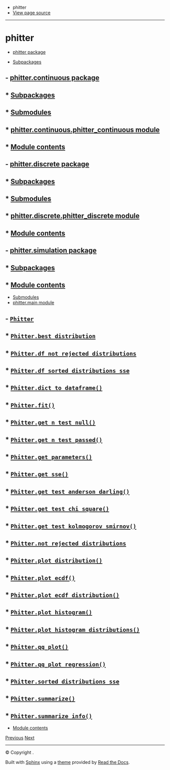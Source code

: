 * phitter
* [View page source](_sources/modules.rst.txt)

---

# phitter

* [phitter package](phitter.html)
+ [Subpackages](phitter.html#subpackages)
## - [phitter.continuous package](phitter.continuous.html)
## * [Subpackages](phitter.continuous.html#subpackages)
## * [Submodules](phitter.continuous.html#submodules)
## * [phitter.continuous.phitter\_continuous module](phitter.continuous.html#module-phitter.continuous.phitter_continuous)
## * [Module contents](phitter.continuous.html#module-phitter.continuous)
## - [phitter.discrete package](phitter.discrete.html)
## * [Subpackages](phitter.discrete.html#subpackages)
## * [Submodules](phitter.discrete.html#submodules)
## * [phitter.discrete.phitter\_discrete module](phitter.discrete.html#module-phitter.discrete.phitter_discrete)
## * [Module contents](phitter.discrete.html#module-phitter.discrete)
## - [phitter.simulation package](phitter.simulation.html)
## * [Subpackages](phitter.simulation.html#subpackages)
## * [Module contents](phitter.simulation.html#module-phitter.simulation)
+ [Submodules](phitter.html#submodules)
+ [phitter.main module](phitter.html#module-phitter.main)
## - [`Phitter`](phitter.html#phitter.main.Phitter)
## * [`Phitter.best_distribution`](phitter.html#phitter.main.Phitter.best_distribution)
## * [`Phitter.df_not_rejected_distributions`](phitter.html#phitter.main.Phitter.df_not_rejected_distributions)
## * [`Phitter.df_sorted_distributions_sse`](phitter.html#phitter.main.Phitter.df_sorted_distributions_sse)
## * [`Phitter.dict_to_dataframe()`](phitter.html#phitter.main.Phitter.dict_to_dataframe)
## * [`Phitter.fit()`](phitter.html#phitter.main.Phitter.fit)
## * [`Phitter.get_n_test_null()`](phitter.html#phitter.main.Phitter.get_n_test_null)
## * [`Phitter.get_n_test_passed()`](phitter.html#phitter.main.Phitter.get_n_test_passed)
## * [`Phitter.get_parameters()`](phitter.html#phitter.main.Phitter.get_parameters)
## * [`Phitter.get_sse()`](phitter.html#phitter.main.Phitter.get_sse)
## * [`Phitter.get_test_anderson_darling()`](phitter.html#phitter.main.Phitter.get_test_anderson_darling)
## * [`Phitter.get_test_chi_square()`](phitter.html#phitter.main.Phitter.get_test_chi_square)
## * [`Phitter.get_test_kolmogorov_smirnov()`](phitter.html#phitter.main.Phitter.get_test_kolmogorov_smirnov)
## * [`Phitter.not_rejected_distributions`](phitter.html#phitter.main.Phitter.not_rejected_distributions)
## * [`Phitter.plot_distribution()`](phitter.html#phitter.main.Phitter.plot_distribution)
## * [`Phitter.plot_ecdf()`](phitter.html#phitter.main.Phitter.plot_ecdf)
## * [`Phitter.plot_ecdf_distribution()`](phitter.html#phitter.main.Phitter.plot_ecdf_distribution)
## * [`Phitter.plot_histogram()`](phitter.html#phitter.main.Phitter.plot_histogram)
## * [`Phitter.plot_histogram_distributions()`](phitter.html#phitter.main.Phitter.plot_histogram_distributions)
## * [`Phitter.qq_plot()`](phitter.html#phitter.main.Phitter.qq_plot)
## * [`Phitter.qq_plot_regression()`](phitter.html#phitter.main.Phitter.qq_plot_regression)
## * [`Phitter.sorted_distributions_sse`](phitter.html#phitter.main.Phitter.sorted_distributions_sse)
## * [`Phitter.summarize()`](phitter.html#phitter.main.Phitter.summarize)
## * [`Phitter.summarize_info()`](phitter.html#phitter.main.Phitter.summarize_info)
+ [Module contents](phitter.html#module-phitter)

[Previous](index.html "phitter documentation")
[Next](phitter.html "phitter package")

---

© Copyright .

Built with [Sphinx](https://www.sphinx-doc.org/) using a
[theme](https://github.com/readthedocs/sphinx_rtd_theme)
provided by [Read the Docs](https://readthedocs.org).